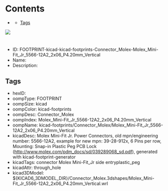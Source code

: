 



Contents
========

* [](#)
	* [Tags](#tags)
  
![][im]
# 

- ID: FOOTPRINT-kicad-kicad-footprints-Connector_Molex-Molex_Mini-Fit_Jr_5566-12A2_2x06_P4.20mm_Vertical
- Name: 
- Description: 

## Tags

- hexID: 
- oompType: FOOTPRINT
- oompSize: kicad
- oompColor: kicad-footprints
- oompDesc: Connector_Molex
- oompIndex: Molex_Mini-Fit_Jr_5566-12A2_2x06_P4.20mm_Vertical
- oompName: kicad-footprints/Connector_Molex/Molex_Mini-Fit_Jr_5566-12A2_2x06_P4.20mm_Vertical
- kicadDesc: Molex Mini-Fit Jr. Power Connectors, old mpn/engineering number: 5566-12A2, example for new mpn: 39-28-912x, 6 Pins per row, Mounting: Snap-in Plastic Peg PCB Lock (http://www.molex.com/pdm_docs/sd/039289068_sd.pdf), generated with kicad-footprint-generator
- kicadTags: connector Molex Mini-Fit_Jr side entryplastic_peg
- kicadAttr: through_hole
- kicad3DModel: ${KICAD6_3DMODEL_DIR}/Connector_Molex.3dshapes/Molex_Mini-Fit_Jr_5566-12A2_2x06_P4.20mm_Vertical.wrl



[im]: image.png

